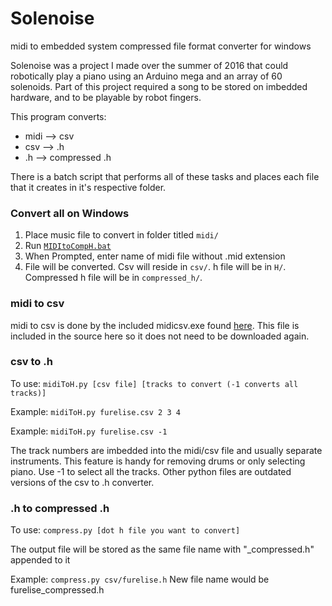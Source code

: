 # Solenoise
midi to embedded system compressed file format converter for windows

Solenoise was a project I made over the summer of 2016 that could robotically play a piano using an Arduino mega and an array of 60 solenoids.
Part of this project required a song to be stored on imbedded hardware, and to be playable by robot fingers. 

This program converts:

+ midi --> csv
+ csv  --> .h
+ .h   --> compressed .h

There is a batch script that performs all of these tasks and places each file that it creates in it's respective folder.

### Convert all on Windows

1. Place music file to convert in folder titled `midi/`
2. Run [`MIDItoCompH.bat`](https://github.com/spacerafe/Solenoise/blob/master/MIDItoCompH.bat)
3. When Prompted, enter name of midi file without .mid extension
4. File will be converted. Csv will reside in `csv/`. h file will be in `H/`. Compressed h file will be in `compressed_h/`.

### midi to csv

midi to csv is done by the included midicsv.exe found [here](http://www.fourmilab.ch/webtools/midicsv/).
This file is included in the source here so it does not need to be downloaded again.

### csv to .h

To use: `midiToH.py [csv file] [tracks to convert (-1 converts all tracks)]`

Example: `midiToH.py furelise.csv 2 3 4`

Example: `midiToH.py furelise.csv -1`

The track numbers are imbedded into the midi/csv file and usually separate instruments.
This feature is handy for removing drums or only selecting piano. Use -1 to select all the tracks.
Other python files are outdated versions of the csv to .h converter.

### .h to compressed .h

To use: `compress.py [dot h file you want to convert]`

The output file will be stored as the same file name with
"\_compressed.h" appended to it                            
                                                           
Example: `compress.py csv/furelise.h`
New file name would be furelise_compressed.h              

